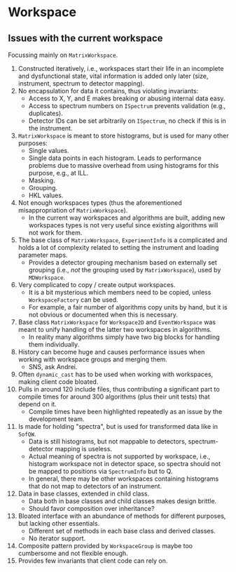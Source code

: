 # Workspace

## Issues with the current workspace

Focussing mainly on `MatrixWorkspace`.

1. Constructed iteratively, i.e., workspaces start their life in an incomplete and dysfunctional state, vital information is added only later (size, instrument, spectrum to detector mapping).
1. No encapsulation for data it contains, thus violating invariants:
   - Access to X, Y, and E makes breaking or abusing internal data easy.
   - Access to spectrum numbers on `ISpectrum` prevents validation (e.g., duplicates).
   - Detector IDs can be set arbitrarily on `ISpectrum`, no check if this is in the instrument.
1. `MatrixWorkspace` is meant to store histograms, but is used for many other purposes:
   - Single values.
   - Single data points in each histogram. Leads to performance problems due to massive overhead from using histograms for this purpose, e.g., at ILL.
   - Masking.
   - Grouping.
   - HKL values.
1. Not enough workspaces types (thus the aforementioned misappropriation of `MatrixWorkspace`).
   - In the current way workspaces and algorithms are built, adding new workspaces types is not very useful since existing algorithms will not work for them.
1. The base class of `MatrixWorkspace`, `ExperimentInfo` is a complicated and holds a lot of complexity related to setting the instrument and loading parameter maps.
   - Provides a detector grouping mechanism based on externally set grouping (i.e., *not* the grouping used by `MatrixWorkspace`), used by `MDWorkspace`.
1. Very complicated to copy / create output workspaces.
   - It is a bit mysterious which members need to be copied, unless `WorkspaceFactory` can be used.
   - For example, a fair number of algorithms copy units by hand, but it is not obvious or documented when this is necessary.
1. Base class `MatrixWorkspace` for `Workspace2D` and `EventWorkspace` was meant to unify handling of the latter two workspaces in algorithms.
   - In reality many algorithms simply have two big blocks for handling them individually.
1. History can become huge and causes performance issues when working with workspace groups and merging them.
   - SNS, ask Andrei.
1. Often `dynamic_cast` has to be used when working with workspaces, making client code bloated.
1. Pulls in around 120 include files, thus contributing a significant part to compile times for around 300 algorithms (plus their unit tests) that depend on it.
   - Compile times have been highlighted repeatedly as an issue by the development team.
1. Is made for holding "spectra", but is used for transformed data like in `SofQW`.
   - Data is still histograms, but not mappable to detectors, spectrum-detector mapping is useless.
   - Actual meaning of spectra is not supported by workspace, i.e., histogram workspace not in detector space, so spectra should not be mapped to positions via `SpectrumInfo` but to Q.
   - In general, there may be other workspaces containing histograms that do not map to detectors of an instrument.
1. Data in base classes, extended in child class.
   - Data both in base classes and child classes makes design brittle.
   - Should favor composition over inheritance?
1. Bloated interface with an abundance of methods for different purposes, but lacking other essentials.
   - Different set of methods in each base class and derived classes.
   - No iterator support.
1. Composite pattern provided by `WorkspaceGroup` is maybe too cumbersome and not flexible enough.
1. Provides few invariants that client code can rely on.
